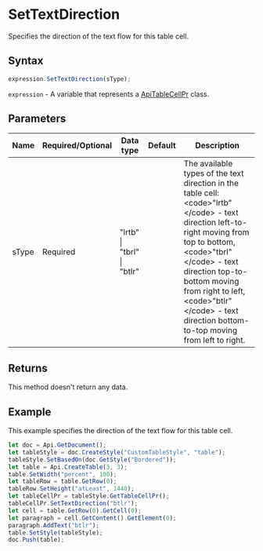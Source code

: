 # SetTextDirection

Specifies the direction of the text flow for this table cell.

## Syntax

```javascript
expression.SetTextDirection(sType);
```

`expression` - A variable that represents a [ApiTableCellPr](../ApiTableCellPr.md) class.

## Parameters

| **Name** | **Required/Optional** | **Data type** | **Default** | **Description** |
| ------------- | ------------- | ------------- | ------------- | ------------- |
| sType | Required | "lrtb" \| "tbrl" \| "btlr" |  | The available types of the text direction in the table cell: &lt;code&gt;"lrtb"&lt;/code&gt; - text direction left-to-right moving from top to bottom, &lt;code&gt;"tbrl"&lt;/code&gt; - text direction top-to-bottom moving from right to left, &lt;code&gt;"btlr"&lt;/code&gt; - text direction bottom-to-top moving from left to right. |

## Returns

This method doesn't return any data.

## Example

This example specifies the direction of the text flow for this table cell.

```javascript
let doc = Api.GetDocument();
let tableStyle = doc.CreateStyle("CustomTableStyle", "table");
tableStyle.SetBasedOn(doc.GetStyle("Bordered"));
let table = Api.CreateTable(3, 3);
table.SetWidth("percent", 100);
let tableRow = table.GetRow(0);
tableRow.SetHeight("atLeast", 1440);
let tableCellPr = tableStyle.GetTableCellPr();
tableCellPr.SetTextDirection("btlr");
let cell = table.GetRow(0).GetCell(0);
let paragraph = cell.GetContent().GetElement(0);
paragraph.AddText("btlr");
table.SetStyle(tableStyle);
doc.Push(table);
```
